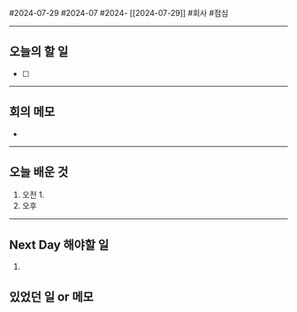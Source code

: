 #2024-07-29 #2024-07 #2024- [[2024-07-29]]
#회사 #점심 

---
## 오늘의 할 일
- [ ] 
---
## 회의 메모
- 
---
## 오늘 배운 것
1. 오전
    1. 
2. 오후

---
## Next Day 해야할 일
1. 


## 있었던 일 or 메모